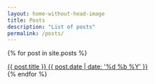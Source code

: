 ```yaml
---
layout: home-without-head-image
title: Posts
description: "List of posts"
permalink: /posts/
---
```

{% for post in site.posts %}
<div class="post-list" {%if post.image %}style="background-image:url({{ site.url }}{{ post.image }})"{% endif %}>
	<a href="{{ post.url }}" class="post-title">
		<div class="post-mask">
			{{ post.title }}
			<span class="date">{{ post.date | date: '%d %b %Y' }}</span>
		</div>
	</a>
</div>
{% endfor %}